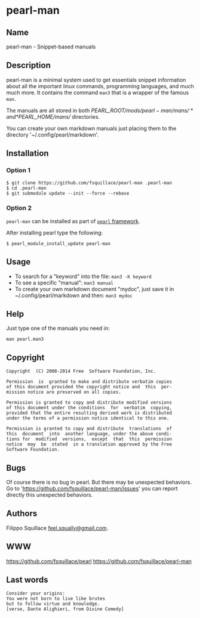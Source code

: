 # pearl-man #

## Name ##
pearl-man - Snippet-based manuals

## Description ##

pearl-man is a minimal system used to get essentials snippet information about all the
important linux commands, programming languages, and much much more.
It contains the command `man3` that is a wrapper of the famous `man`.

The manuals are all stored in both *$PEARL\_ROOT/mods/pearl-man/mans/* and
*$PEARL\_HOME/mans/* directories.

You can create your own markdown manuals just placing them to the directory
'~/.config/pearl/markdown'.

## Installation ##

### Option 1 ###

    $ git clone https://github.com/fsquillace/pearl-man .pearl-man
    $ cd .pearl-man
    $ git submodule update --init --force --rebase

### Option 2 ###
`pearl-man` can be installed as part of [`pearl` framework](https://github.com/fsquillace/pearl).

After installing pearl type the following:

    $ pearl_module_install_update pearl-man

## Usage ##
- To search for a "keyword" into the file:
  ``man3 -K keyword``
- To see a specific "manual":
  ``man3 manual``
- To create your own markdown document "mydoc", just save it in ~/.config/pearl/markdown and then:
  ``man3 mydoc``

## Help ##
Just type one of the manuals you need in:

    man pearl.man3

## Copyright ##

    Copyright  (C) 2008-2014 Free  Software Foundation, Inc.

    Permission  is  granted to make and distribute verbatim copies
    of this document provided the copyright notice and  this  per‐
    mission notice are preserved on all copies.

    Permission is granted to copy and distribute modified versions
    of this document under the conditions  for  verbatim  copying,
    provided that the entire resulting derived work is distributed
    under the terms of a permission notice identical to this one.

    Permission is granted to copy and distribute  translations  of
    this  document  into  another language, under the above condi‐
    tions for  modified  versions,  except  that  this  permission
    notice  may  be  stated  in a translation approved by the Free
    Software Foundation.

## Bugs ##
Of course there is no bug in pearl. But there may be unexpected behaviors.
Go to 'https://github.com/fsquillace/pearl-man/issues' you can report directly
this unexpected behaviors.

## Authors ##
Filippo Squillace <feel.squally@gmail.com>.

## WWW ##
https://github.com/fsquillace/pearl
https://github.com/fsquillace/pearl-man

## Last words ##

    Consider your origins:
    You were not born to live like brutes
    but to follow virtue and knowledge.
    [verse, Dante Alighieri, from Divine Comedy]

